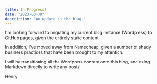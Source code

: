 ```yaml
---
title: In Progress!
date: "2023-03-30"
description: "An update on the blog."
---
```


I'm looking forward to migrating my current blog instance (Wordpress) to GitHub pages, given the entirely static
content.

In addition, I've moved away from Namecheap, given a number of shady business practices that have been brought to my
attention.

I will be transitioning all the Wordpress content onto this blog, and using Markdown directly to write any posts!

Henry
